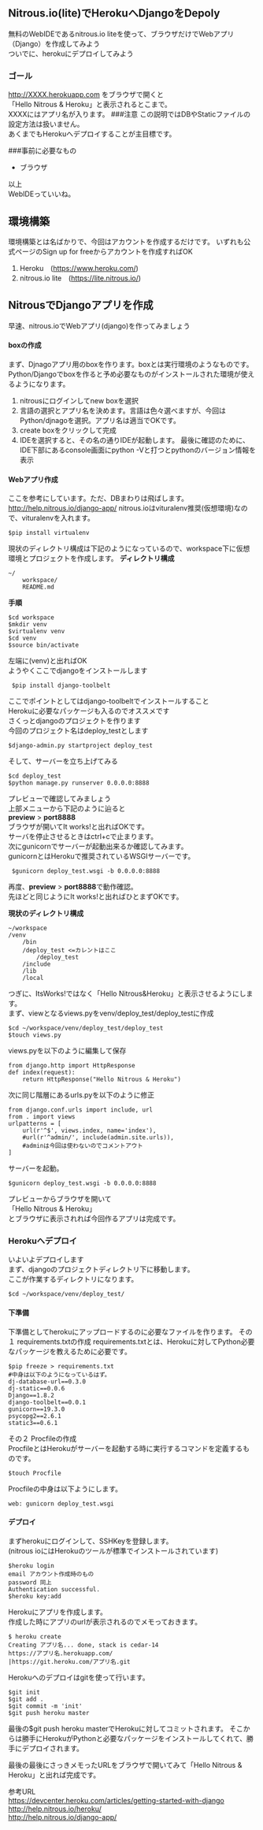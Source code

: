 ## Nitrous.io(lite)でHerokuへDjangoをDepoly
無料のWebIDEであるnitrous.io liteを使って、ブラウザだけでWebアプリ（Django）を作成してみよう  
ついでに、herokuにデプロイしてみよう
### ゴール
http://XXXX.herokuapp.com をブラウザで開くと  
「Hello Nitrous & Heroku」と表示されるとこまで。  
XXXXにはアプリ名が入ります。
###注意
この説明ではDBやStaticファイルの設定方法は扱いません。  
あくまでもHerokuへデプロイすることが主目標です。

###事前に必要なもの

 - ブラウザ

以上   
WebIDEっていいね。


## 環境構築
環境構築とは名ばかりで、今回はアカウントを作成するだけです。
いずれも公式ページのSign up for freeからアカウントを作成すればOK
 1. Heroku　(https://www.heroku.com/)
 2. nitrous.io lite　(https://lite.nitrous.io/)

## NitrousでDjangoアプリを作成

早速、nitrous.ioでWebアプリ(django)を作ってみましょう
#### boxの作成
まず、Djnagoアプリ用のboxを作ります。boxとは実行環境のようなものです。
Python/Djangoでboxを作ると予め必要なものがインストールされた環境が使えるようになります。
1. nitrousにログインしてnew boxを選択
2. 言語の選択とアプリ名を決めます。言語は色々選べますが、今回はPython/djnagoを選択。アプリ名は適当でOKです。
3. create boxをクリックして完成
4. IDEを選択すると、その名の通りIDEが起動します。
最後に確認のために、IDE下部にあるconsole画面にpython -Vと打つとpythonのバージョン情報を表示  

#### Webアプリ作成
ここを参考にしています。ただ、DBまわりは飛ばします。
http://help.nitrous.io/django-app/
nitrous.ioはvituralenv推奨(仮想環境)なので、vituralenvを入れます。

    $pip install virtualenv
現状のディレクトリ構成は下記のようになっているので、workspace下に仮想環境とプロジェクトを作成します。
**ディレクトリ構成**

    ~/
		workspace/
		README.md
    
**手順**

    $cd workspace
    $mkdir venv 
    $virtualenv venv
    $cd venv  
    $source bin/activate
    
左端に(venv)と出ればOK  
ようやくここでdjangoをインストールします

     $pip install django-toolbelt

ここでポイントとしてはdjango-toolbeltでインストールすること  
Herokuに必要なパッケージも入るのでオススメです  
さくっとdjangoのプロジェクトを作ります  
今回のプロジェクト名はdeploy_testとします  

    $django-admin.py startproject deploy_test
    

そして、サーバーを立ち上げてみる

    $cd deploy_test
    $python manage.py runserver 0.0.0.0:8888

プレビューで確認してみましょう  
上部メニューから下記のように辿ると  
**preview**  >  **port8888**  
ブラウザが開いてIt works!と出ればOKです。  
サーバを停止させるときはctrl+cで止まります。  
次にgunicornでサーバーが起動出来るか確認してみます。  
gunicornとはHerokuで推奨されているWSGIサーバーです。  

     $gunicorn deploy_test.wsgi -b 0.0.0.0:8888

再度、**preview**  >  **port8888**で動作確認。  
先ほどと同じようにIt works!と出ればひとまずOKです。  

**現状のディレクトリ構成**

    ~/workspace
    /venv
        /bin
        /deploy_test <=カレントはここ
            /deploy_test
        /include
        /lib
        /local

つぎに、ItsWorks!ではなく「Hello Nitrous&Heroku」と表示させるようにします。  
まず、viewとなるviews.pyをvenv/deploy_test/deploy_testに作成

    $cd ~/workspace/venv/deploy_test/deploy_test
    $touch views.py

views.pyを以下のように編集して保存

    from django.http import HttpResponse
    def index(request):
	    return HttpResponse("Hello Nitrous & Heroku")

次に同じ階層にあるurls.pyを以下のように修正

    from django.conf.urls import include, url
    from . import views
    urlpatterns = [
	    url(r'^$', views.index, name='index'),
	    #url(r'^admin/', include(admin.site.urls)),
	    #adminは今回は使わないのでコメントアウト
    ]
サーバーを起動。

    $gunicorn deploy_test.wsgi -b 0.0.0.0:8888

プレビューからブラウザを開いて  
「Hello Nitrous & Heroku」  
とブラウザに表示されれば今回作るアプリは完成です。

### Herokuへデプロイ
いよいよデプロイします  
まず、djangoのプロジェクトディレクトリ下に移動します。  
ここが作業するディレクトリになります。  

    $cd ~/workspace/venv/deploy_test/

#### 下準備
下準備としてherokuにアップロードするのに必要なファイルを作ります。
その１ requirements.txtの作成 
requirements.txtとは、Herokuに対してPython必要なパッケージを教えるために必要です。

    $pip freeze > requirements.txt
    #中身は以下のようになっているはず。
    dj-database-url==0.3.0
    dj-static==0.0.6
    Django==1.8.2
    django-toolbelt==0.0.1
    gunicorn==19.3.0
    psycopg2==2.6.1
    static3==0.6.1

その２ Procfileの作成  
ProcfileとはHerokuがサーバーを起動する時に実行するコマンドを定義するものです。

    $touch Procfile

Procfileの中身は以下ようにします。

    web: gunicorn deploy_test.wsgi

#### デプロイ
まずherokuにログインして、SSHKeyを登録します。  
(nitrous ioにはHerokuのツールが標準でインストールされています)

    $heroku login
    email アカウント作成時のもの
    password 同上
    Authentication successful.
    $heroku key:add

Herokuにアプリを作成します。  
作成した時にアプリのurlが表示されるのでメモっておきます。

    $ heroku create                                                                                            
    Creating アプリ名... done, stack is cedar-14                                                                                                                      
    https://アプリ名.herokuapp.com/ 
    |https://git.heroku.com/アプリ名.git 

Herokuへのデプロイはgitを使って行います。

    $git init
    $git add .
    $git commit -m 'init'
    $git push heroku master
最後の$git push heroku masterでHerokuに対してコミットされます。
そこからは勝手にHerokuがPythonと必要なパッケージをインストールしてくれて、勝手にデプロイされます。
  
最後の最後にさっきメモったURLをブラウザで開いてみて「Hello Nitrous & Heroku」と出れば完成です。

参考URL  
https://devcenter.heroku.com/articles/getting-started-with-django  
http://help.nitrous.io/heroku/  
http://help.nitrous.io/django-app/  


